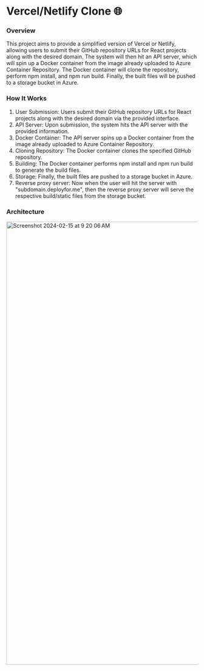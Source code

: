 # Vercel/Netlify Clone 🌐

### Overview

This project aims to provide a simplified version of Vercel or Netlify, allowing users to submit their GitHub repository URLs for React projects along with the desired domain. The system will then hit an API server, which will spin up a Docker container from the image already uploaded to Azure Container Repository. The Docker container will clone the repository, perform npm install, and npm run build. Finally, the built files will be pushed to a storage bucket in Azure.

### How It Works

1. User Submission: Users submit their GitHub repository URLs for React projects along with the desired domain via the provided interface.
2. API Server: Upon submission, the system hits the API server with the provided information.
3. Docker Container: The API server spins up a Docker container from the image already uploaded to Azure Container Repository.
4. Cloning Repository: The Docker container clones the specified GitHub repository.
5. Building: The Docker container performs npm install and npm run build to generate the build files.
6. Storage: Finally, the built files are pushed to a storage bucket in Azure.
7. Reverse proxy server: Now when the user will hit the server with "subdomain.deployfor.me", then the reverse proxy server will serve the respective build/static files from the storage bucket.

### Architecture

<img width="1165" alt="Screenshot 2024-02-15 at 9 20 06 AM" src="https://github.com/Patel-Muhammad/vercel-clone/assets/96219910/3053d709-2c41-4667-be27-8d03d0e0794e">

